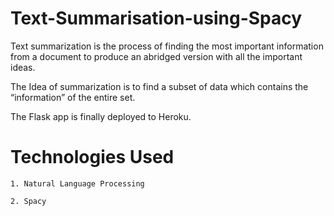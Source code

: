 # Text-Summarisation-using-Spacy

Text summarization is the process of finding the most important information from a document to produce an abridged version with all the important ideas.

The Idea of summarization is to find a subset of data which contains the “information” of the entire set.

The Flask app is finally deployed to Heroku.


# Technologies Used
```
1. Natural Language Processing

2. Spacy

```





